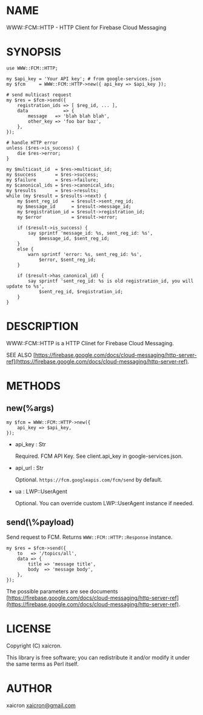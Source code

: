 # NAME

WWW::FCM::HTTP - HTTP Client for Firebase Cloud Messaging

# SYNOPSIS

    use WWW::FCM::HTTP;

    my $api_key = 'Your API key'; # from google-services.json
    my $fcm     = WWW::FCM::HTTP->new({ api_key => $api_key });

    # send multicast request
    my $res = $fcm->send({
        registration_ids => [ $reg_id, ... ],
        data             => {
            message   => 'blah blah blah',
            other_key => 'foo bar baz',
        },
    });

    # handle HTTP error
    unless ($res->is_success) {
        die $res->error;
    }

    my $multicast_id  = $res->multicast_id;
    my $success       = $res->success;
    my $failure       = $res->failure;
    my $canonical_ids = $res->canonical_ids;
    my $results       = $res->results;
    while (my $result = $results->next) {
        my $sent_reg_id     = $result->sent_reg_id;
        my $message_id      = $result->message_id;
        my $registration_id = $result->registration_id;
        my $error           = $result->error;

        if ($result->is_success) {
            say sprintf 'message_id: %s, sent_reg_id: %s',
                $message_id, $sent_reg_id;
        }
        else {
            warn sprintf 'error: %s, sent_reg_id: %s',
                $error, $sent_reg_id;
        }

        if ($result->has_canonical_id) {
            say sprintf 'sent_reg_id: %s is old registration_id, you will update to %s',
                $sent_reg_id, $registration_id;
        }
    }

# DESCRIPTION

WWW::FCM::HTTP is a HTTP Clinet for Firebase Cloud Messaging.

SEE ALSO [https://firebase.google.com/docs/cloud-messaging/http-server-ref](https://firebase.google.com/docs/cloud-messaging/http-server-ref).

# METHODS

## new(%args)

    my $fcm = WWW::FCM::HTTP->new({
        api_key => $api_key,
    });

- api\_key : Str

    Required. FCM API Key. See client.api\_key in google-services.json.

- api\_url : Str

    Optional. `https://fcm.googleapis.com/fcm/send` by default.

- ua : LWP::UserAgent

    Optional. You can override custom LWP::UserAgent instance if needed.

## send(\\%payload)

Send request to FCM. Returns `WWW::FCM::HTTP::Response` instance.

    my $res = $fcm->send({
        to   => '/topics/all',
        data => {
            title => 'message title',
            body  => 'message body',
        },
    });

The possible parameters are see documents [https://firebase.google.com/docs/cloud-messaging/http-server-ref](https://firebase.google.com/docs/cloud-messaging/http-server-ref).

# LICENSE

Copyright (C) xaicron.

This library is free software; you can redistribute it and/or modify
it under the same terms as Perl itself.

# AUTHOR

xaicron <xaicron@gmail.com>
